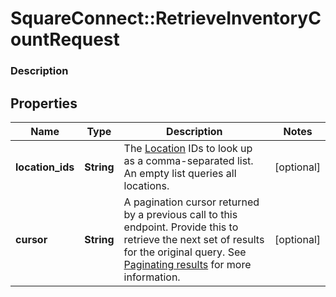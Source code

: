 # SquareConnect::RetrieveInventoryCountRequest

### Description



## Properties
Name | Type | Description | Notes
------------ | ------------- | ------------- | -------------
**location_ids** | **String** | The [Location](#type-location) IDs to look up as a comma-separated list. An empty list queries all locations. | [optional] 
**cursor** | **String** | A pagination cursor returned by a previous call to this endpoint. Provide this to retrieve the next set of results for the original query.  See [Paginating results](#paginatingresults) for more information. | [optional] 


